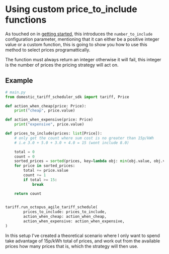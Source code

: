 # Using custom price_to_include functions

As touched on in [getting started](./getting-started.md), this introduces the `number_to_include` configuration parameter, mentioning that it can either be a positive integer value or a custom function, this is going to show you how to use this method to select prices programattically.

The function must always return an integer otherwise it will fail, this integer is the number of prices the pricing strategy will act on.

## Example

```python
# main.py
from domestic_tariff_scheduler_sdk import tariff, Price

def action_when_cheap(price: Price):
    print("cheap", price.value)

def action_when_expensive(price: Price)
    print("expensive", price.value)

def prices_to_include(prices: list[Price]):
    # only get the count where sum cost is no greater than 15p/kWh
    # i.e 3.0 + 5.0 + 3.0 + 4.0 = 15 (wont include 8.0)

    total = 0
    count = 0
    sorted_prices = sorted(prices, key=lambda obj: min(obj.value, obj.value))
    for price in sorted_prices:
        total += price.value
        count += 1
        if total >= 15:
            break 

    return count
    

tariff.run_octopus_agile_tariff_schedule(
        prices_to_include: prices_to_include,
        action_when_cheap: action_when_cheap,
        action_when_expensive: action_when_expensive,
)
```

In this setup I've created a theoretical scenario where I only want to spend take advantage of 15p/kWh total of prices, and work out from the available prices how many prices that is, which the strategy will then use.
